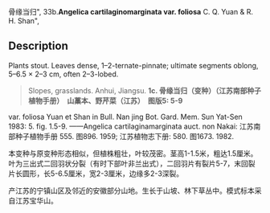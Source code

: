 骨缘当归",
33b.**Angelica cartilaginomarginata var. foliosa** C. Q. Yuan & R. H. Shan",

## Description
Plants stout. Leaves dense, 1–2-ternate-pinnate; ultimate segments oblong, 5–6.5 × 2–3 cm, often 2–3-lobed.

> Slopes, grasslands. Anhui, Jiangsu.
**1c. 骨缘当归（变种）（江苏南部种子植物手册）　山藁本、野芹菜（江苏）　图版5: 5-9**

var. foliosa Yuan et Shan in Bull. Nan jing Bot. Gard. Mem. Sun Yat-Sen 1983: 5. fig. 1.5-9. ——Angelica cartilaginamarginata auct. non Nakai: 江苏南部种子植物手册 555. 图896. 1959; 江苏植物志下册: 580. 图1673. 1982.

本变种与原变种形态相似，但植株粗壮，叶较茂密。茎高1-1.5米，粗达1.5厘米。叶为三出式二回羽状分裂（有时下部叶非兰出式），二回羽片有裂片5-7，末回裂片长圆形，长5-6.5厘米，宽2-3厘米，边缘多2-3深裂。

产江苏的宁镇山区及邻近的安徽部分山地。生长于山坡、林下草丛中。模式标本采自江苏宝华山。

